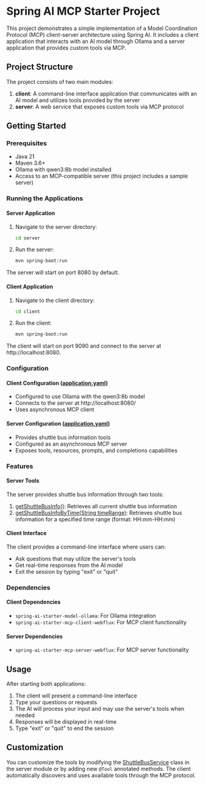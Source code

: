 # Spring AI MCP Starter Project

This project demonstrates a simple implementation of a Model Coordination Protocol (MCP) client-server architecture using Spring AI. It includes a client application that interacts with an AI model through Ollama and a server application that provides custom tools via MCP.

## Project Structure

The project consists of two main modules:

1. **client**: A command-line interface application that communicates with an AI model and utilizes tools provided by the server
2. **server**: A web service that exposes custom tools via MCP protocol

## Getting Started

### Prerequisites

- Java 21
- Maven 3.6+
- Ollama with qwen3:8b model installed
- Access to an MCP-compatible server (this project includes a sample server)

### Running the Applications

#### Server Application

1. Navigate to the server directory:
   ```bash
   cd server
   ```


2. Run the server:
   ```bash
   mvn spring-boot:run
   ```


The server will start on port 8080 by default.

#### Client Application

1. Navigate to the client directory:
   ```bash
   cd client
   ```


2. Run the client:
   ```bash
   mvn spring-boot:run
   ```


The client will start on port 9090 and connect to the server at http://localhost:8080.

### Configuration

#### Client Configuration ([application.yaml](file://C:\Users\menge\Desktop\workspace\mcp\java-spring-ai-mcp-starter\client\target\classes\application.yaml))

- Configured to use Ollama with the qwen3:8b model
- Connects to the server at http://localhost:8080/
- Uses asynchronous MCP client

#### Server Configuration ([application.yaml](file://C:\Users\menge\Desktop\workspace\mcp\java-spring-ai-mcp-starter\client\target\classes\application.yaml))

- Provides shuttle bus information tools
- Configured as an asynchronous MCP server
- Exposes tools, resources, prompts, and completions capabilities

### Features

#### Server Tools

The server provides shuttle bus information through two tools:

1. [getShuttleBusInfo()](file://C:\Users\menge\Desktop\workspace\mcp\java-spring-ai-mcp-starter\server\src\main\java\org\advantest\mcp\server\service\ShuttleBusService.java#L48-L53): Retrieves all current shuttle bus information
2. [getShuttleBusInfoByTime(String timeRange)](file://C:\Users\menge\Desktop\workspace\mcp\java-spring-ai-mcp-starter\server\src\main\java\org\advantest\mcp\server\service\ShuttleBusService.java#L55-L76): Retrieves shuttle bus information for a specified time range (format: HH:mm-HH:mm)

#### Client Interface

The client provides a command-line interface where users can:
- Ask questions that may utilize the server's tools
- Get real-time responses from the AI model
- Exit the session by typing "exit" or "quit"

### Dependencies

#### Client Dependencies

- `spring-ai-starter-model-ollama`: For Ollama integration
- `spring-ai-starter-mcp-client-webflux`: For MCP client functionality

#### Server Dependencies

- `spring-ai-starter-mcp-server-webflux`: For MCP server functionality

## Usage

After starting both applications:

1. The client will present a command-line interface
2. Type your questions or requests
3. The AI will process your input and may use the server's tools when needed
4. Responses will be displayed in real-time
5. Type "exit" or "quit" to end the session

## Customization

You can customize the tools by modifying the [ShuttleBusService](file://C:\Users\menge\Desktop\workspace\mcp\java-spring-ai-mcp-starter\server\src\main\java\org\advantest\mcp\server\service\ShuttleBusService.java#L14-L77) class in the server module or by adding new `@Tool` annotated methods. The client automatically discovers and uses available tools through the MCP protocol.